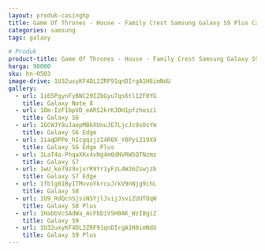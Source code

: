 ```yaml
---
layout: produk-casinghp
title: Game Of Thrones - House - Family Crest Samsung Galaxy S9 Plus Case
categories: samsung
tags: galaxy

# Produk
product-title: Game Of Thrones - House - Family Crest Samsung Galaxy S9 Plus Case
harga: 90000
sku: hn-0503
image-drive: 1U32uxyKF4DL2ZRF91qnDIrgA1H8imNdU
gallery:
  - url: 1i65PgynFyBNC29IZbGyu7qs6tl12F0YG
    title: Galaxy Note 8
  - url: 1Om-IzF1bpVD_eARS2krKJDH1pfzhosz1
    title: Galaxy S6
  - url: 1GCWJY8uJaepMBkXUnuJE7LjcJc9sOsYm
    title: Galaxy S6 Edge
  - url: 1iaqDPPe_hIcgqzjzI4R0X_Y8Pyi219X9
    title: Galaxy S6 Edge Plus
  - url: 1LaT4a-PhqaXKx4vNg4m0dNVRW5QTNzmz
    title: Galaxy S7
  - url: 1wU_ke79z9vjvrR9Yr1yFzL4WJmZswjzb
    title: Galaxy S7 Edge
  - url: 1fblg81ByITMvvoYkrcuJrkV9nNjg9ihL
    title: Galaxy S8
  - url: 1U9_RdQcnSjssNSYjlJvijJsviZUUTOqW
    title: Galaxy S8 Plus
  - url: 1HabbVcSAdWa_4cFbDiVSH0AK_WzI8giZ
    title: Galaxy S9
  - url: 1U32uxyKF4DL2ZRF91qnDIrgA1H8imNdU
    title: Galaxy S9 Plus
---
```

